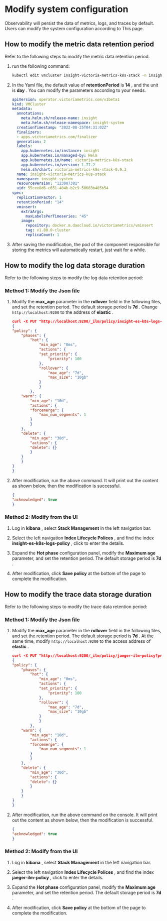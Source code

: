 # Modify system configuration

Observability will persist the data of metrics, logs, and traces by default. Users can modify the system configuration according to This page.

## How to modify the metric data retention period

Refer to the following steps to modify the metric data retention period.

1. run the following command:

    ```sh
    kubectl edit vmcluster insight-victoria-metrics-k8s-stack -n insight-system
    ```

2. In the Yaml file, the default value of __retentionPeriod__ is __14__ , and the unit is __day__ . You can modify the parameters according to your needs.

    ```Yaml
    apiVersion: operator.victoriametrics.com/v1beta1
    kind: VMCluster
    metadata:
      annotations:
        meta.helm.sh/release-name: insight
        meta.helm.sh/release-namespace: insight-system
      creationTimestamp: "2022-08-25T04:31:02Z"
      finalizers:
      - apps.victoriametrics.com/finalizer
      generation: 2
      labels:
        app.kubernetes.io/instance: insight
        app.kubernetes.io/managed-by: Helm
        app.kubernetes.io/name: victoria-metrics-k8s-stack
        app.kubernetes.io/version: 1.77.2
        helm.sh/chart: victoria-metrics-k8s-stack-0.9.3
      name: insight-victoria-metrics-k8s-stack
      namespace: insight-system
      resourceVersion: "123007381"
      uid: 55cee8d6-c651-404b-b2c9-50603b405b54
    spec:
      replicationFactor: 1
      retentionPeriod: "14"
      vminsert:
        extraArgs:
          maxLabelsPerTimeseries: "45"
        image:
          repository: docker.m.daocloud.io/victoriametrics/vminsert
          tag: v1.80.0-cluster
          replicaCount: 1
    ```

3. After saving the modification, the pod of the component responsible for storing the metrics will automatically restart, just wait for a while.

## How to modify the log data storage duration

Refer to the following steps to modify the log data retention period:

### Method 1: Modify the Json file

1. Modify the __max_age__ parameter in the __rollover__ field in the following files, and set the retention period. The default storage period is __7d__ . Change `http://localhost:9200` to the address of __elastic__ .

    ```json
    curl -X PUT "http://localhost:9200/_ilm/policy/insight-es-k8s-logs-policy?pretty" -H 'Content-Type: application/json' -d'
    {
    "policy": {
        "phases": {
            "hot": {
                "min_age": "0ms",
                "actions": {
                "set_priority": {
                    "priority": 100
                },
                "rollover": {
                    "max_age": "7d",
                    "max_size": "10gb"
                }
                }
            },
        "warm": {
            "min_age": "10d",
            "actions": {
            "forcemerge": {
                "max_num_segments": 1
            }
            }
        },
        "delete": {
            "min_age": "30d",
            "actions": {
            "delete": {}
            }
        }
        }
    }
    }
    ```

2. After modification, run the above command. It will print out the content as shown below, then the modification is successful.

    ```json
    {
    "acknowledged": true
    }
    ```

### Method 2: Modify from the UI

1. Log in __kibana__ , select __Stack Management__ in the left navigation bar.

    

2. Select the left navigation __Index Lifecycle Polices__ , and find the index __insight-es-k8s-logs-policy__ , click to enter the details.

    

3. Expand the __Hot phase__ configuration panel, modify the __Maximum age__ parameter, and set the retention period. The default storage period is __7d__ .

    

4. After modification, click __Save policy__ at the bottom of the page to complete the modification.

    

## How to modify the trace data storage duration

Refer to the following steps to modify the trace data retention period:

### Method 1: Modify the Json file

1. Modify the __max_age__ parameter in the __rollover__ field in the following files, and set the retention period. The default storage period is __7d__ . At the same time, modify `http://localhost:9200` to the access address of __elastic__ .

    ```json
    curl -X PUT "http://localhost:9200/_ilm/policy/jaeger-ilm-policy?pretty" -H 'Content-Type: application/json' -d'
    {
    "policy": {
        "phases": {
            "hot": {
                "min_age": "0ms",
                "actions": {
                "set_priority": {
                    "priority": 100
                },
                "rollover": {
                    "max_age": "7d",
                    "max_size": "10gb"
                }
                }
            },
        "warm": {
            "min_age": "10d",
            "actions": {
            "forcemerge": {
                "max_num_segments": 1
            }
            }
        },
        "delete": {
            "min_age": "30d",
            "actions": {
            "delete": {}
            }
        }
        }
    }
    }
    ```

2. After modification, run the above command on the console. It will print out the content as shown below, then the modification is successful.

    ```json
    {
    "acknowledged": true
    }
    ```

### Method 2: Modify from the UI

1. Log in __kibana__ , select __Stack Management__ in the left navigation bar.

    

2. Select the left navigation __Index Lifecycle Polices__ , and find the index __jaeger-ilm-policy__ , click to enter the details.

    

3. Expand the __Hot phase__ configuration panel, modify the __Maximum age__ parameter, and set the retention period. The default storage period is __7d__ .

    

4. After modification, click __Save policy__ at the bottom of the page to complete the modification.

    